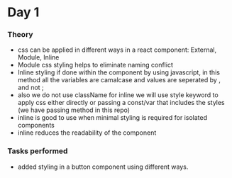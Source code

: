 # Day 1

### Theory

- css can be applied in different ways in a react component: External, Module, Inline
- Module css styling helps to eliminate naming conflict
- Inline styling if done within the component by using javascript, in this method all the variables are camalcase and values are seperated by , and not ;
- also we do not use className for inline we will use style keyword to apply css either directly or passing a const/var that includes the styles (we have passing method in this repo)
- inline is good to use when minimal styling is required for isolated components
- inline reduces the readability of the component

### Tasks performed

- added styling in a button component using different ways.
